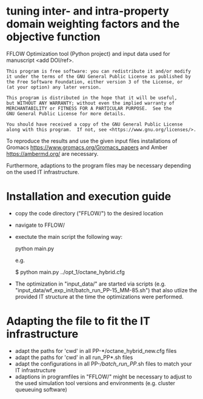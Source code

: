 # tuning inter- and intra-property domain weighting factors and the objective function
FFLOW Optimization tool (Python project) and input data used for manuscript &lt;add DOI/ref>.

    This program is free software: you can redistribute it and/or modify
    it under the terms of the GNU General Public License as published by
    the Free Software Foundation, either version 3 of the License, or
    (at your option) any later version.

    This program is distributed in the hope that it will be useful,
    but WITHOUT ANY WARRANTY; without even the implied warranty of
    MERCHANTABILITY or FITNESS FOR A PARTICULAR PURPOSE.  See the
    GNU General Public License for more details.

    You should have received a copy of the GNU General Public License
    along with this program.  If not, see <https://www.gnu.org/licenses/>.

To reproduce the results and use the given input files installations of Gromacs <https://www.gromacs.org/Gromacs_papers> and Amber <https://ambermd.org/> are necessary.

Furthermore, adaptions to the program files may be necessary depending on the used IT infrastructure. 


# Installation and execution guide

- copy the code directory ("FFLOW/") to the desired location
- navigate to FFLOW/
- exectute the main script the following way:

    python main.py <config>
    
    e.g.
    
    $ python main.py ../opt_1/octane_hybrid.cfg
  
- The optimization in "input_data/" are started via scripts (e.g. "input_data/wf_exp_init/batch_run_PP-15_MM-85.sh") that also utlize the provided IT structure at the time the optimizations were performed. 
    
    
# Adapting the file to fit the IT infrastructure
    
- adapt the paths for 'cwd' in all PP-*/octane_hybrid_new.cfg files
- adapt the paths for 'cwd' in all run_PP*.sh files
- adapt the configurations in all PP-*/batch_run_PP*.sh files to match your IT infrastructure
- adaptions in programfiles in "FFLOW/" might be necessary to adjust to the used simulation tool versions and environments (e.g. cluster queueuing software)
